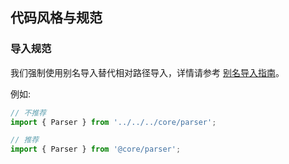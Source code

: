 ## 代码风格与规范

### 导入规范

我们强制使用别名导入替代相对路径导入，详情请参考 [别名导入指南](./eslint-别名导入指南.md)。

例如:
```typescript
// 不推荐
import { Parser } from '../../../core/parser';

// 推荐
import { Parser } from '@core/parser';
``` 